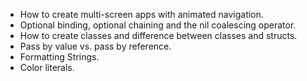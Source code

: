 - How to create multi-screen apps with animated navigation.
- Optional binding, optional chaining and the nil coalescing operator.
- How to create classes and difference between classes and structs.
- Pass by value vs. pass by reference.
- Formatting Strings.
- Color literals.
